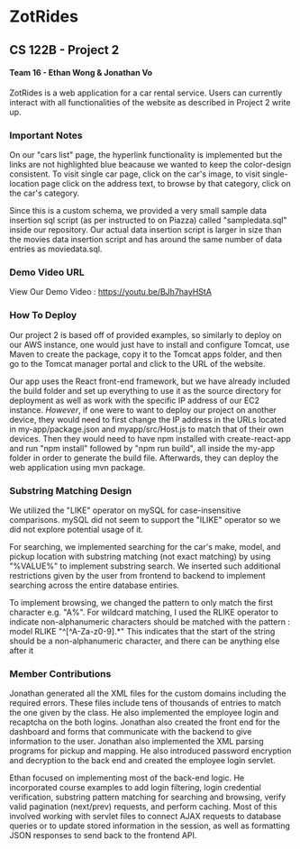 # ZotRides
## CS 122B - Project 2
#### Team 16 - Ethan Wong & Jonathan Vo

ZotRides is a web application for a car rental service.  Users can currently interact with all functionalities of the website as described in Project 2 write up.

### Important Notes
On our "cars list" page, the hyperlink functionality is implemented but the links are not highlighted blue beacause we wanted to keep the color-design consistent.  To visit single car page, click on the car's image, to visit single-location page click on the address text, to browse by that category, click on the car's category.

Since this is a custom schema, we provided a very small sample data insertion sql script (as per instructed to on Piazza) called "sampledata.sql" inside our repository.  Our actual data insertion script is larger in size than the movies data insertion script and has around the same number of data entries as moviedata.sql.

### Demo Video URL
View Our Demo Video : https://youtu.be/BJh7hayHStA

### How To Deploy
Our project 2 is based off of provided examples, so similarly to deploy on our AWS instance, one would just have to install and configure Tomcat, use Maven to create the package, copy it to the Tomcat apps folder, and then go to the Tomcat manager portal and click to the URL of the website.  

Our app uses the React front-end framework, but we have already included the build folder and set up everything to use it as the source directory for deployment as well as work with the specific IP address of our EC2 instance.  *However*, if one were to want to deploy our project on another device, they would need to first change the IP address in the URLs located in my-app/package.json and myapp/src/Host.js to match that of their own devices.  Then they would need to have npm installed with create-react-app and run "npm install" followed by "npm run build", all inside the my-app folder in order to generate the build file.  Afterwards, they can deploy the web application using mvn package.

### Substring Matching Design
We utilized the "LIKE" operator on mySQL for case-insensitive comparisons.  mySQL did not seem to support the "ILIKE" operator so we did not explore potential usage of it.  

For searching, we implemented searching for the car's make, model, and pickup location with substring matching (not exact matching) by using "%VALUE%" to implement substring search.  We inserted such additional restrictions given by the user from frontend to backend to implement searching across the entire database entiries.  

To implement browsing, we changed the pattern to only match the first character e.g. "A%".  For wildcard matching, I used the RLIKE operator to indicate non-alphanumeric characters should be matched with the pattern : model RLIKE "^[^A-Za-z0-9].*"  This indicates that the start of the string should be a non-alphanumeric character, and there can be anything else after it

### Member Contributions

Jonathan generated all the XML files for the custom domains including the required errors. These files include tens of thousands of entries to match the one given by the class. He also implemented the employee login and recaptcha on the both logins. Jonathan also created the front end for the dashboard and forms that communicate with the backend to give information to the user. Jonathan also implemented the XML parsing programs for pickup and mapping. He also introduced password encryption and decryption to the back end and created the employee login servlet.

Ethan focused on implementing most of the back-end logic.  He incorporated course examples to add login filtering, login credential verification, substring pattern matching for searching and browsing, verify valid pagination (next/prev) requests, and perform caching.  Most of this involved working with servlet files to connect AJAX requests to database queries or to update stored information in the session, as well as formatting JSON responses to send back to the frontend API.
